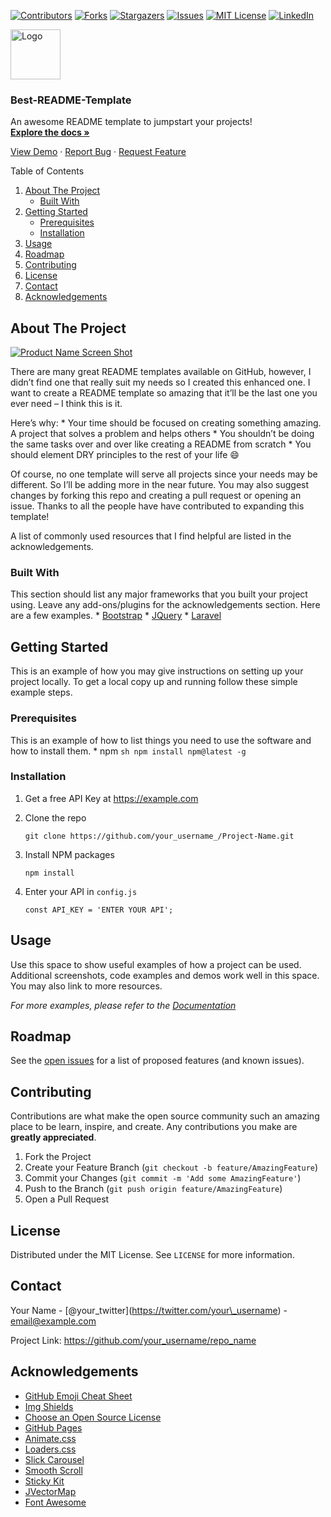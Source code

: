 [![Contributors](https://img.shields.io/github/contributors/bgoonz/Best-README-Template.svg?style=for-the-badge)](https://github.com/bgoonz/Best-README-Template/graphs/contributors) [![Forks](https://img.shields.io/github/forks/bgoonz/Best-README-Template.svg?style=for-the-badge)](https://github.com/bgoonz/Best-README-Template/network/members) [![Stargazers](https://img.shields.io/github/stars/bgoonz/Best-README-Template.svg?style=for-the-badge)](https://github.com/bgoonz/Best-README-Template/stargazers) [![Issues](https://img.shields.io/github/issues/bgoonz/Best-README-Template.svg?style=for-the-badge)](https://github.com/bgoonz/Best-README-Template/issues) [![MIT License](https://img.shields.io/github/license/bgoonz/Best-README-Template.svg?style=for-the-badge)](https://github.com/bgoonz/Best-README-Template/blob/master/LICENSE.txt) [![LinkedIn](https://img.shields.io/badge/-LinkedIn-black.svg?style=for-the-badge&logo=linkedin&colorB=555)](https://linkedin.com/in/bgoonz)

[<img src="images/logo.png" alt="Logo" width="80" height="80" />](https://github.com/bgoonz/Best-README-Template)

### Best-README-Template

An awesome README template to jumpstart your projects!  
[**Explore the docs »**](https://github.com/bgoonz/Best-README-Template)

[View Demo](https://github.com/bgoonz/Best-README-Template) · [Report Bug](https://github.com/bgoonz/Best-README-Template/issues) · [Request Feature](https://github.com/bgoonz/Best-README-Template/issues)

Table of Contents

1.  [About The Project](#about-the-project)
    - [Built With](#built-with)
2.  [Getting Started](#getting-started)
    - [Prerequisites](#prerequisites)
    - [Installation](#installation)
3.  [Usage](#usage)
4.  [Roadmap](#roadmap)
5.  [Contributing](#contributing)
6.  [License](#license)
7.  [Contact](#contact)
8.  [Acknowledgements](#acknowledgements)

## About The Project

[![Product Name Screen Shot](images/screenshot.png)](https://example.com)

There are many great README templates available on GitHub, however, I didn’t find one that really suit my needs so I created this enhanced one. I want to create a README template so amazing that it’ll be the last one you ever need – I think this is it.

Here’s why: \* Your time should be focused on creating something amazing. A project that solves a problem and helps others \* You shouldn’t be doing the same tasks over and over like creating a README from scratch \* You should element DRY principles to the rest of your life :smile:

Of course, no one template will serve all projects since your needs may be different. So I’ll be adding more in the near future. You may also suggest changes by forking this repo and creating a pull request or opening an issue. Thanks to all the people have have contributed to expanding this template!

A list of commonly used resources that I find helpful are listed in the acknowledgements.

### Built With

This section should list any major frameworks that you built your project using. Leave any add-ons/plugins for the acknowledgements section. Here are a few examples. \* [Bootstrap](https://getbootstrap.com) \* [JQuery](https://jquery.com) \* [Laravel](https://laravel.com)

## Getting Started

This is an example of how you may give instructions on setting up your project locally. To get a local copy up and running follow these simple example steps.

### Prerequisites

This is an example of how to list things you need to use the software and how to install them. \* npm `sh npm install npm@latest -g`

### Installation

1.  Get a free API Key at <https://example.com>
2.  Clone the repo

        git clone https://github.com/your_username_/Project-Name.git

3.  Install NPM packages

        npm install

4.  Enter your API in `config.js`

        const API_KEY = 'ENTER YOUR API';

## Usage

Use this space to show useful examples of how a project can be used. Additional screenshots, code examples and demos work well in this space. You may also link to more resources.

_For more examples, please refer to the [Documentation](https://example.com)_

## Roadmap

See the [open issues](https://github.com/bgoonz/Best-README-Template/issues) for a list of proposed features (and known issues).

## Contributing

Contributions are what make the open source community such an amazing place to be learn, inspire, and create. Any contributions you make are **greatly appreciated**.

1.  Fork the Project
2.  Create your Feature Branch (`git checkout -b feature/AmazingFeature`)
3.  Commit your Changes (`git commit -m 'Add some AmazingFeature'`)
4.  Push to the Branch (`git push origin feature/AmazingFeature`)
5.  Open a Pull Request

## License

Distributed under the MIT License. See `LICENSE` for more information.

## Contact

Your Name - <span class="citation" data-cites="your_twitter">\[@your_twitter\]</span>(https://twitter.com/your\_username) - email@example.com

Project Link: <https://github.com/your_username/repo_name>

## Acknowledgements

- [GitHub Emoji Cheat Sheet](https://www.webpagefx.com/tools/emoji-cheat-sheet)
- [Img Shields](https://shields.io)
- [Choose an Open Source License](https://choosealicense.com)
- [GitHub Pages](https://pages.github.com)
- [Animate.css](https://daneden.github.io/animate.css)
- [Loaders.css](https://connoratherton.com/loaders)
- [Slick Carousel](https://kenwheeler.github.io/slick)
- [Smooth Scroll](https://github.com/cferdinandi/smooth-scroll)
- [Sticky Kit](http://leafo.net/sticky-kit)
- [JVectorMap](http://jvectormap.com)
- [Font Awesome](https://fontawesome.com)
